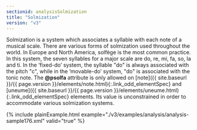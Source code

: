 ```yaml
---
sectionid: analysisSolmization
title: "Solmization"
version: "v3"
---
```




Solmization is a system which associates a syllable with each note of a musical scale.
There are various forms of solmization used throughout the world. In Europe and North
America, solfège is the most common practice. In this system, the seven syllables
for a
major scale are do, re, mi, fa, so, la and ti. In the ‘fixed-do’ system,
the syllable "do" is always associated with the pitch "c", while in the
‘movable-do’ system, "do" is associated with the tonic note. The
**@psolfa** attribute is only allowed on [note]({{ site.baseurl }}/{{ page.version }}/elements/note.html){:.link_odd_elementSpec} and [uneume]({{ site.baseurl }}/{{ page.version }}/elements/uneume.html){:.link_odd_elementSpec} elements. Its value is unconstrained in order to accommodate
various solmization systems.

{% include plainExample.html example="./v3/examples/analysis/analysis-sample176.xml" valid="true" %}

